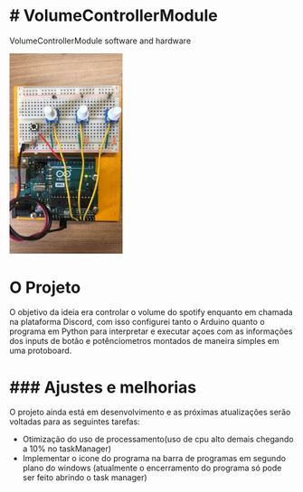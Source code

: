 <body>

<h1># VolumeControllerModule</h1>
<p>VolumeControllerModule software and hardware</p>

<img src="RepoImages\ArduinoSetup.jpeg" alt="SetupImage" width="200" >

<h1>O Projeto</h1>
<p>O objetivo da ideia era controlar o volume do spotify enquanto em chamada na plataforma Discord, com isso configurei tanto o Arduino quanto o programa em Python para interpretar e executar açoes com as informações dos inputs de botão e potênciometros montados de maneira simples em uma protoboard.</p>
<p></p>
<h1>### Ajustes e melhorias</h1>
<p>O projeto ainda está em desenvolvimento e as próximas atualizações serão voltadas para as seguintes tarefas:

- Otimização do uso de processamento(uso de cpu alto demais chegando a 10% no taskManager)
- Implementar o icone do programa na barra de programas em segundo plano do windows (atualmente o encerramento do programa só pode ser feito abrindo o task manager)</p>
</body>